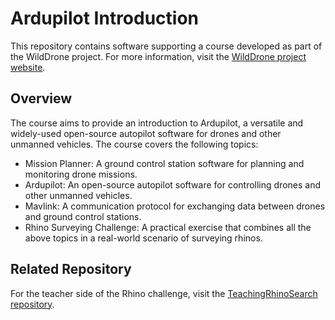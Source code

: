 # Ardupilot Introduction

This repository contains software supporting a course developed as part of the WildDrone project. For more information, visit the [WildDrone project website](https://wilddrone.eu).

## Overview

The course aims to provide an introduction to Ardupilot, a versatile and widely-used open-source autopilot software for drones and other unmanned vehicles.
The course covers the following topics:
- Mission Planner: A ground control station software for planning and monitoring drone missions.
- Ardupilot: An open-source autopilot software for controlling drones and other unmanned vehicles.
- Mavlink: A communication protocol for exchanging data between drones and ground control stations.
- Rhino Surveying Challenge: A practical exercise that combines all the above topics in a real-world scenario of surveying rhinos.

## Related Repository

For the teacher side of the Rhino challenge, visit the [TeachingRhinoSearch repository](https://github.com/meierkilian/TeachingRhinoSearch).


